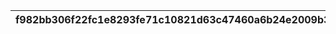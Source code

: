 |f982bb306f22fc1e8293fe71c10821d63c47460a6b24e2009b314219291b22d8|c59309f1861a64ec5927a15221b8e0cbc4d733a734357a0e70e0f06ec217dcde|c076ebdca24ac78f8e0468ba43244f7dd420f56a9d08299d6d111e150e908059|52a74f7b8490fcd76919c5342390461cfafa52959491599cb13495c206b580d6|144e01bb775d5718b40a1e43f99bee45a831cadc3e89c3da34948a5195e7ae9c|7ab5df4a6ace812811b42200791f2ec3317a8a22ef2b15271d6337d7b70aa7ae|d1758800f566686123fdabad50c1ee082d917ba363b206662a334b701fb6f93e|be4f717d58b9926646b7bd1830fb88be508c80f0cb61832b658f1a69250f8d2f|4715889a2da4f1e01aab883c1f0ec91deb7e93a578bde8167d35062d19b1aead|bee6714e494d7bc9fb63a0379502664147df7115494e3dd3c1297c2a1e8659ce|98e257463e4369a805ed3fdba277ab1f7921ad3112e861be033137c25b1bd229|
| --- | --- | --- | --- | --- | --- | --- | --- | --- | --- | --- |